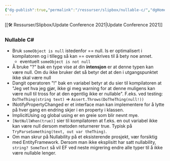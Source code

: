 ```yaml
---
{"dg-publish":true,"permalink":"/ressurser/slipbox/nullable-c/","dgHomeLink":true,"dgPassFrontmatter":false}
---
```



[[🛠 Ressurser/Slipbox/Update Conference 2021|Update Conference 2021]]
### Nullable C#
* Bruk `someObject is null` istedenfor == null. Is er optimalisert i kompilatoren og i tillegg så kan == overskrives til å bety noe annet.
	* eventuelt `someObject is not null`
* Å bruke "?" bak en type vise at din **intensjon** er at denne typen kan være null. Om du ikke bruker det så betyr det at den i utgangspunktet ikke skal være null
* Dangit operatoren "!" bak en variabel betyr at du sier til kompilatoren at "Jeg vet hva jeg gjør, ikke gi meg warning for at denne muligens kan være null til tross for at den egentlig ikke er nullable". F.eks. ved testing: `DoTheThing(string text)` => `Assert.Throws(DoTheThing(null!))`
* INotifyPropertyChanged er et interface man kan implementere for å lytte på hver gang en endring skjer i en property i klassen.
* ImplicitUsing og global using er en greie som blir nevnt mye.
* `[NotNullWhen(true)]` sier til kompilatoren at f.eks. en out variabel ikke kan være null dersom metoden returnerer true. Typisk på `TryParseSomething(text, out var theThing)`. 
* Om man skrur på Nullability på et eksisterende prosjekt, vær forsiktig med EntityFramework. Dersom man ikke eksplisitt har satt nullability, `string? SomeText` så vil EF ved neste migrering endre alle typer til å ikke være nullable lenger.